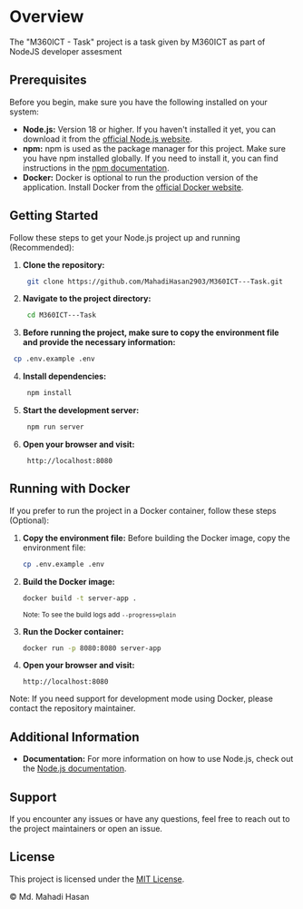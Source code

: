 # Overview

The "M360ICT - Task" project is a task given by M360ICT as part of NodeJS developer assesment

## Prerequisites

Before you begin, make sure you have the following installed on your system:

- **Node.js:** Version 18 or higher. If you haven't installed it yet, you can download it from the [official Node.js website](https://nodejs.org/).
- **npm:** npm is used as the package manager for this project. Make sure you have npm installed globally. If you need to install it, you can find instructions in the [npm documentation](https://docs.npmjs.com/).
- **Docker:** Docker is optional to run the production version of the application. Install Docker from the [official Docker website](https://www.docker.com/get-started).

## Getting Started

Follow these steps to get your Node.js project up and running (Recommended):

1. **Clone the repository:**
   ```bash
    git clone https://github.com/MahadiHasan2903/M360ICT---Task.git
   ```
2. **Navigate to the project directory:**

   ```bash
    cd M360ICT---Task
   ```

3. **Before running the project, make sure to copy the environment file and provide the necessary information:**

```bash
 cp .env.example .env
```

4. **Install dependencies:**

   ```bash
    npm install
   ```

5. **Start the development server:**

   ```bash
    npm run server
   ```

6. **Open your browser and visit:**
   ```
    http://localhost:8080
   ```

## Running with Docker

If you prefer to run the project in a Docker container, follow these steps (Optional):

1. **Copy the environment file:**
   Before building the Docker image, copy the environment file:

   ```bash
   cp .env.example .env
   ```

2. **Build the Docker image:**

   ```bash
   docker build -t server-app .
   ```

   <sub>Note: To see the build logs add `--progress=plain`</subb>

3. **Run the Docker container:**

   ```bash
   docker run -p 8080:8080 server-app
   ```

4. **Open your browser and visit:**
   ```
   http://localhost:8080
   ```

Note: If you need support for development mode using Docker, please contact the repository maintainer.

## Additional Information

- **Documentation:** For more information on how to use Node.js, check out the [Node.js documentation](https://nodejs.org/docs/latest/api/).

## Support

If you encounter any issues or have any questions, feel free to reach out to the project maintainers or open an issue.

## License

This project is licensed under the [MIT License](LICENSE).

© Md. Mahadi Hasan
